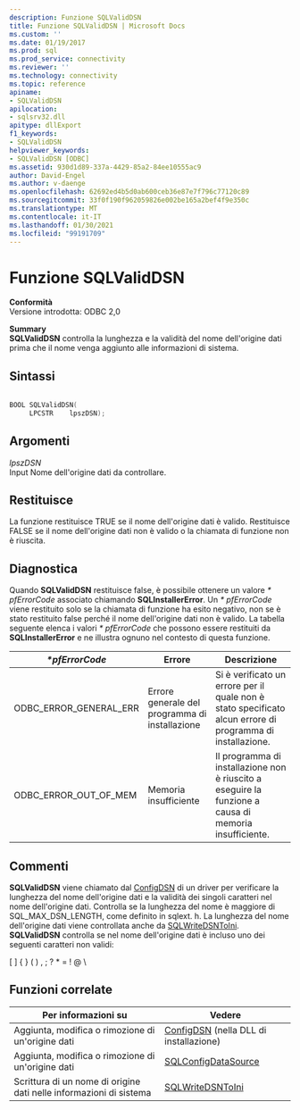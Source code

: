 ```yaml
---
description: Funzione SQLValidDSN
title: Funzione SQLValidDSN | Microsoft Docs
ms.custom: ''
ms.date: 01/19/2017
ms.prod: sql
ms.prod_service: connectivity
ms.reviewer: ''
ms.technology: connectivity
ms.topic: reference
apiname:
- SQLValidDSN
apilocation:
- sqlsrv32.dll
apitype: dllExport
f1_keywords:
- SQLValidDSN
helpviewer_keywords:
- SQLValidDSN [ODBC]
ms.assetid: 930d1d89-337a-4429-85a2-84ee10555ac9
author: David-Engel
ms.author: v-daenge
ms.openlocfilehash: 62692ed4b5d0ab600ceb36e87e7f796c77120c89
ms.sourcegitcommit: 33f0f190f962059826e002be165a2bef4f9e350c
ms.translationtype: MT
ms.contentlocale: it-IT
ms.lasthandoff: 01/30/2021
ms.locfileid: "99191709"
---
```

# <a name="sqlvaliddsn-function"></a>Funzione SQLValidDSN
**Conformità**  
 Versione introdotta: ODBC 2,0  
  
 **Summary**  
 **SQLValidDSN** controlla la lunghezza e la validità del nome dell'origine dati prima che il nome venga aggiunto alle informazioni di sistema.  
  
## <a name="syntax"></a>Sintassi  
  
```cpp  
  
BOOL SQLValidDSN(  
     LPCSTR    lpszDSN);  
```  
  
## <a name="arguments"></a>Argomenti  
 *lpszDSN*  
 Input Nome dell'origine dati da controllare.  
  
## <a name="returns"></a>Restituisce  
 La funzione restituisce TRUE se il nome dell'origine dati è valido. Restituisce FALSE se il nome dell'origine dati non è valido o la chiamata di funzione non è riuscita.  
  
## <a name="diagnostics"></a>Diagnostica  
 Quando **SQLValidDSN** restituisce false, è possibile ottenere un valore *\* pfErrorCode* associato chiamando **SQLInstallerError**. Un *\* pfErrorCode* viene restituito solo se la chiamata di funzione ha esito negativo, non se è stato restituito false perché il nome dell'origine dati non è valido. La tabella seguente elenca i valori *\* pfErrorCode* che possono essere restituiti da **SQLInstallerError** e ne illustra ognuno nel contesto di questa funzione.  
  
|*\*pfErrorCode*|Errore|Descrizione|  
|---------------------|-----------|-----------------|  
|ODBC_ERROR_GENERAL_ERR|Errore generale del programma di installazione|Si è verificato un errore per il quale non è stato specificato alcun errore di programma di installazione.|  
|ODBC_ERROR_OUT_OF_MEM|Memoria insufficiente|Il programma di installazione non è riuscito a eseguire la funzione a causa di memoria insufficiente.|  
  
## <a name="comments"></a>Commenti  
 **SQLValidDSN** viene chiamato dal [ConfigDSN](../../../odbc/reference/syntax/configdsn-function.md) di un driver per verificare la lunghezza del nome dell'origine dati e la validità dei singoli caratteri nel nome dell'origine dati. Controlla se la lunghezza del nome è maggiore di SQL_MAX_DSN_LENGTH, come definito in sqlext. h. La lunghezza del nome dell'origine dati viene controllata anche da [SQLWriteDSNToIni](../../../odbc/reference/syntax/sqlwritedsntoini-function.md). **SQLValidDSN** controlla se nel nome dell'origine dati è incluso uno dei seguenti caratteri non validi:  
  
 [ ] { } ( ) , ; ? * = ! \@ \  
  
## <a name="related-functions"></a>Funzioni correlate  
  
|Per informazioni su|Vedere|  
|---------------------------|---------|  
|Aggiunta, modifica o rimozione di un'origine dati|[ConfigDSN](../../../odbc/reference/syntax/configdsn-function.md) (nella DLL di installazione)|  
|Aggiunta, modifica o rimozione di un'origine dati|[SQLConfigDataSource](../../../odbc/reference/syntax/sqlconfigdatasource-function.md)|  
|Scrittura di un nome di origine dati nelle informazioni di sistema|[SQLWriteDSNToIni](../../../odbc/reference/syntax/sqlwritedsntoini-function.md)|

